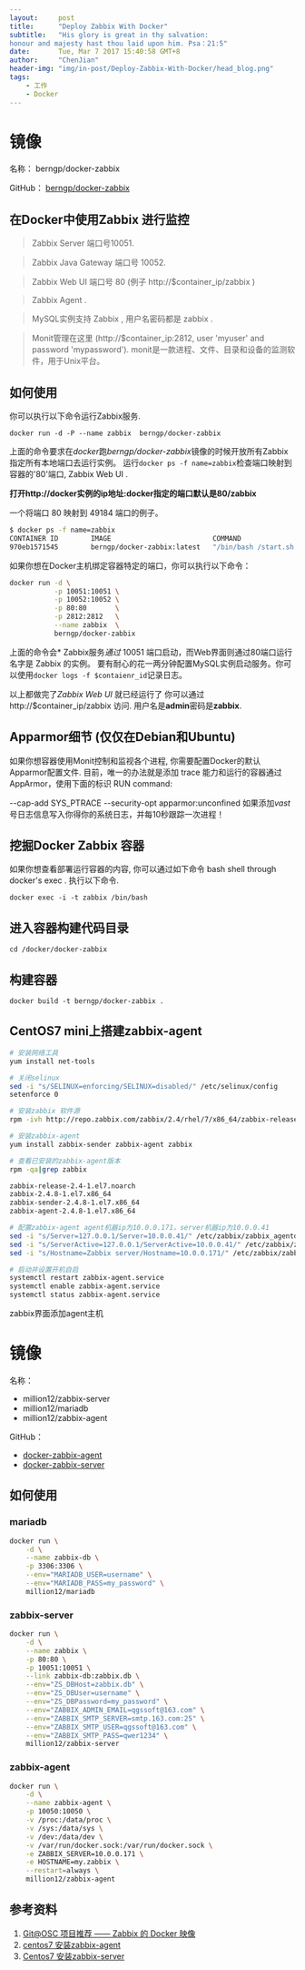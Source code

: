 ```yaml
---
layout:     post
title:      "Deploy Zabbix With Docker"
subtitle:   "His glory is great in thy salvation:
honour and majesty hast thou laid upon him. Psa：21:5"
date:       Tue, Mar 7 2017 15:40:58 GMT+8
author:     "ChenJian"
header-img: "img/in-post/Deploy-Zabbix-With-Docker/head_blog.png"
tags:
    - 工作
    - Docker
---
```


# 镜像

名称： berngp/docker-zabbix

GitHub： [berngp/docker-zabbix](https://github.com/berngp/docker-zabbix)

## 在Docker中使用Zabbix 进行监控

> Zabbix Server 端口号10051.

> Zabbix Java Gateway 端口号 10052.

> Zabbix Web UI 端口号 80 (例子 http://$container_ip/zabbix )

> Zabbix Agent .

> MySQL实例支持 Zabbix , 用户名密码都是 zabbix .

> Monit管理在这里 (http://$container_ip:2812, user 'myuser' and password 'mypassword').  monit是一款进程、文件、目录和设备的监测软件，用于Unix平台。

## 如何使用

你可以执行以下命令运行Zabbix服务.

`docker run -d -P --name zabbix  berngp/docker-zabbix`

上面的命令要求在*docker*跑*berngp/docker-zabbix*镜像的时候开放所有Zabbix指定所有本地端口去运行实例。 运行`docker ps -f name=zabbix`检查端口映射到容器的'80'端口, Zabbix Web UI .

**打开http://docker实例的ip地址:docker指定的端口默认是80/zabbix**

一个将端口 80 映射到 49184 端口的例子。

``` sh
$ docker ps -f name=zabbix
CONTAINER ID        IMAGE                         COMMAND                CREATED             STATUS              PORTS                                                                                                NAMES
970eb1571545        berngp/docker-zabbix:latest   "/bin/bash /start.sh   18 hours ago        Up 2 hours          0.0.0.0:49181->10051/tcp, 0.0.0.0:49182->10052/tcp, 0.0.0.0:49183->2812/tcp, 0.0.0.0:49184->80/tcp   zabbix
```

如果你想在Docker主机绑定容器特定的端口，你可以执行以下命令：

``` sh
docker run -d \
           -p 10051:10051 \
           -p 10052:10052 \
           -p 80:80       \
           -p 2812:2812   \
           --name zabbix  \
           berngp/docker-zabbix
```

上面的命令会* Zabbix服务*通过* 10051 端口启动，而Web界面则通过80端口运行名字是 Zabbix 的实例。 要有耐心的花一两分钟配置MySQL实例启动服务。你可以使用`docker logs -f $contaienr_id`记录日志。

以上都做完了*Zabbix Web UI* 就已经运行了 你可以通过 http://$container_ip/zabbix 访问. 用户名是**admin**密码是**zabbix**.

## Apparmor细节 (仅仅在Debian和Ubuntu)

如果你想容器使用Monit控制和监视各个进程, 你需要配置Docker的默认Apparmor配置文件. 目前，唯一的办法就是添加 trace 能力和运行的容器通过AppArmor，使用下面的标识 RUN command:

--cap-add SYS_PTRACE  --security-opt apparmor:unconfined
如果添加*vast*号日志信息写入你得你的系统日志，并每10秒跟踪一次进程！

## 挖掘Docker Zabbix 容器

如果你想查看部署运行容器的内容, 你可以通过如下命令 bash shell through docker's exec . 执行以下命令.

`docker exec -i -t zabbix /bin/bash`


## 进入容器构建代码目录

`cd /docker/docker-zabbix`

## 构建容器

`docker build -t berngp/docker-zabbix .`

## CentOS7 mini上搭建zabbix-agent

``` sh
# 安装网络工具
yum install net-tools

# 关闭selinux
sed -i "s/SELINUX=enforcing/SELINUX=disabled/" /etc/selinux/config
setenforce 0  

# 安装zabbix 软件源
rpm -ivh http://repo.zabbix.com/zabbix/2.4/rhel/7/x86_64/zabbix-release-2.4-1.el7.noarch.rpm

# 安装zabbix-agent
yum install zabbix-sender zabbix-agent zabbix

# 查看已安装的zabbix-agent版本 
rpm -qa|grep zabbix

zabbix-release-2.4-1.el7.noarch
zabbix-2.4.8-1.el7.x86_64
zabbix-sender-2.4.8-1.el7.x86_64
zabbix-agent-2.4.8-1.el7.x86_64

# 配置zabbix-agent agent机器ip为10.0.0.171，server机器ip为10.0.0.41
sed -i "s/Server=127.0.0.1/Server=10.0.0.41/" /etc/zabbix/zabbix_agentd.conf
sed -i "s/ServerActive=127.0.0.1/ServerActive=10.0.0.41/" /etc/zabbix/zabbix_agentd.conf
sed -i "s/Hostname=Zabbix server/Hostname=10.0.0.171/" /etc/zabbix/zabbix_agentd.conf 

# 启动并设置开机自启
systemctl restart zabbix-agent.service
systemctl enable zabbix-agent.service
systemctl status zabbix-agent.service
```

zabbix界面添加agent主机

# 镜像

名称：
 
- million12/zabbix-server
- million12/mariadb
- million12/zabbix-agent

GitHub： 

- [docker-zabbix-agent](https://github.com/million12/docker-zabbix-agent)
- [docker-zabbix-server](https://github.com/million12/docker-zabbix-server)

## 如何使用

### mariadb

``` sh
docker run \
    -d \
    --name zabbix-db \
    -p 3306:3306 \
    --env="MARIADB_USER=username" \
    --env="MARIADB_PASS=my_password" \
    million12/mariadb
```

### zabbix-server

``` sh
docker run \
    -d \
    --name zabbix \
    -p 80:80 \
    -p 10051:10051 \
    --link zabbix-db:zabbix.db \
    --env="ZS_DBHost=zabbix.db" \
    --env="ZS_DBUser=username" \
    --env="ZS_DBPassword=my_password" \
    --env="ZABBIX_ADMIN_EMAIL=qgssoft@163.com" \
    --env="ZABBIX_SMTP_SERVER=smtp.163.com:25" \
    --env="ZABBIX_SMTP_USER=qgssoft@163.com" \
    --env="ZABBIX_SMTP_PASS=qwer1234" \
    million12/zabbix-server
```

### zabbix-agent

``` sh
docker run \
	-d \
	--name zabbix-agent \
	-p 10050:10050 \
	-v /proc:/data/proc \
	-v /sys:/data/sys \
	-v /dev:/data/dev \
	-v /var/run/docker.sock:/var/run/docker.sock \
	-e ZABBIX_SERVER=10.0.0.171 \
	-e HOSTNAME=my.zabbix \
	--restart=always \
	million12/zabbix-agent
```

## 参考资料

1. [Git@OSC 项目推荐 —— Zabbix 的 Docker 映像](http://www.tuicool.com/articles/MFrAZf6)
2. [centos7 安装zabbix-agent](http://blog.csdn.net/linglong0820/article/details/48196895)
3. [Centos7 安装zabbix-server](http://blog.csdn.net/linglong0820/article/details/48194315)